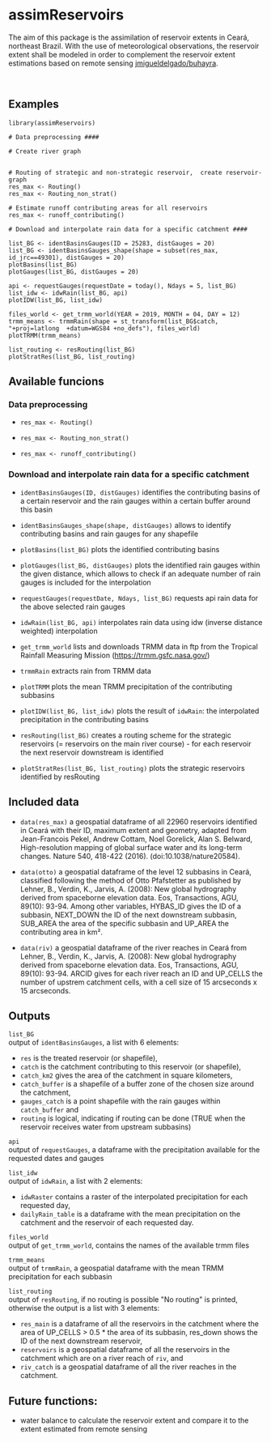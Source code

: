 # assimReservoirs

The aim of this package is the assimilation of reservoir extents in Ceará, northeast Brazil. 
With the use of meteorological observations, the reservoir extent shall be modeled in order to complement the reservoir extent estimations based on remote sensing [jmigueldelgado/buhayra](https://github.com/jmigueldelgado/buhayra). 

<br>

## Examples

```
library(assimReservoirs)

# Data preprocessing ####

# Create river graph


# Routing of strategic and non-strategic reservoir,  create reservoir-graph
res_max <- Routing()
res_max <- Routing_non_strat()

# Estimate runoff contributing areas for all reservoirs
res_max <- runoff_contributing()

# Download and interpolate rain data for a specific catchment ####

list_BG <- identBasinsGauges(ID = 25283, distGauges = 20)
list_BG <- identBasinsGauges_shape(shape = subset(res_max, id_jrc==49301), distGauges = 20)
plotBasins(list_BG)
plotGauges(list_BG, distGauges = 20)

api <- requestGauges(requestDate = today(), Ndays = 5, list_BG)
list_idw <- idwRain(list_BG, api)
plotIDW(list_BG, list_idw)

files_world <- get_trmm_world(YEAR = 2019, MONTH = 04, DAY = 12)
trmm_means <- trmmRain(shape = st_transform(list_BG$catch, "+proj=latlong  +datum=WGS84 +no_defs"), files_world)
plotTRMM(trmm_means)

list_routing <- resRouting(list_BG)
plotStratRes(list_BG, list_routing)
```

## Available funcions

### Data preprocessing

- ```res_max <- Routing()```
- ```res_max <- Routing_non_strat()```

- ```res_max <- runoff_contributing()```

### Download and interpolate rain data for a specific catchment

- ```identBasinsGauges(ID, distGauges)``` identifies the contributing basins of a certain reservoir and the rain gauges within a certain buffer around this basin

- ```identBasinsGauges_shape(shape, distGauges)``` allows to identify contributing basins and rain gauges for any shapefile

- ```plotBasins(list_BG)``` plots the identified contributing basins

- ```plotGauges(list_BG, distGauges)``` plots the identified rain gauges within the given distance, which allows to check if an adequate number of rain gauges is included for the interpolation 

- ```requestGauges(requestDate, Ndays, list_BG)``` requests api rain data for the above selected rain gauges

- ```idwRain(list_BG, api)``` interpolates rain data using idw (inverse distance weighted) interpolation

- ```get_trmm_world``` lists and downloads TRMM data in ftp from the Tropical Rainfall Measuring Mission (https://trmm.gsfc.nasa.gov/)

- ```trmmRain``` extracts rain from TRMM data

- ```plotTRMM``` plots the mean TRMM precipitation of the contributing subbasins

- ```plotIDW(list_BG, list_idw)``` plots the result of ```idwRain```: the interpolated precipitation in the contributing basins

- ```resRouting(list_BG)``` creates a routing scheme for the strategic reservoirs (= reservoirs on the main river course) - for each reservoir the next reservoir downstream is identified

- ```plotStratRes(list_BG, list_routing)``` plots the strategic reservoirs identified by resRouting


## Included data
- ```data(res_max)``` a geospatial dataframe of all 22960 reservoirs identified in Ceará with their ID, maximum extent and geometry, adapted from  Jean-Francois Pekel, Andrew Cottam, Noel Gorelick, Alan S. Belward, High-resolution mapping of global surface water and its long-term changes. Nature 540, 418-422 (2016). (doi:10.1038/nature20584).

- ```data(otto)``` a geospatial dataframe of the level 12 subbasins in  Ceará, classified following the method of Otto Pfafstetter as published by Lehner, B., Verdin, K., Jarvis, A. (2008): New global hydrography derived from spaceborne elevation data. Eos, Transactions, AGU, 89(10): 93-94. Among other variables, HYBAS_ID gives the ID of a subbasin, NEXT_DOWN the ID of the next downstream subbasin, SUB_AREA the area of the specific subbasin and UP_AREA the contributing area in km².

- ```data(riv)``` a geospatial dataframe of the river reaches in Ceará from Lehner, B., Verdin, K., Jarvis, A. (2008): New global hydrography derived from spaceborne elevation data. Eos, Transactions, AGU, 89(10): 93-94. ARCID gives for each river reach an ID and UP_CELLS the number of upstrem catchment cells, with a cell size of 15 arcseconds x 15 arcseconds. 


## Outputs

```list_BG``` <br>
output of ```identBasinsGauges```, a list with 6 elements:

- ```res``` is the treated reservoir (or shapefile), 
- ```catch``` is the catchment contributing to this reservoir (or shapefile), 
- ```catch_km2``` gives the area of the catchment in square kilometers,
- ```catch_buffer``` is a shapefile of a buffer zone of the chosen size around the catchment, 
- ```gauges_catch``` is a point shapefile with the rain gauges within ```catch_buffer``` and 
- ```routing``` is logical, indicating if routing can be done (TRUE when the reservoir receives water from upstream subbasins)

```api``` <br>
output of ```requestGauges```, a dataframe with the precipitation available for the requested dates and gauges

```list_idw``` <br>
output of ```idwRain```, a list with 2 elements:

- ```idwRaster``` contains a raster of the interpolated precipitation for each requested day, 
- ```dailyRain_table``` is a dataframe with the mean precipitation on the catchment and the reservoir of each requested day.

```files_world```<br>
output of ```get_trmm_world```, contains the names of the available trmm files

```trmm_means``` <br>
output of ```trmmRain```, a geospatial dataframe with the mean TRMM precipitation for each subbasin

```list_routing``` <br>
output of ```resRouting```, if no routing is possible "No routing" is printed, otherwise the output is a list with 3 elements: 

- ```res_main``` is a dataframe of all the reservoirs in the catchment where the area of UP_CELLS > 0.5 * the area of its subbasin, res_down shows the ID of the next downstream reservoir, 
- ```reservoirs``` is a geospatial dataframe of all the reservoirs in the catchment which are on a river reach of ```riv```, and 
- ```riv_catch``` is a geospatial dataframe of all the river reaches in the catchment.


## Future functions:

- water balance to calculate the reservoir extent and compare it to the extent estimated from remote sensing



